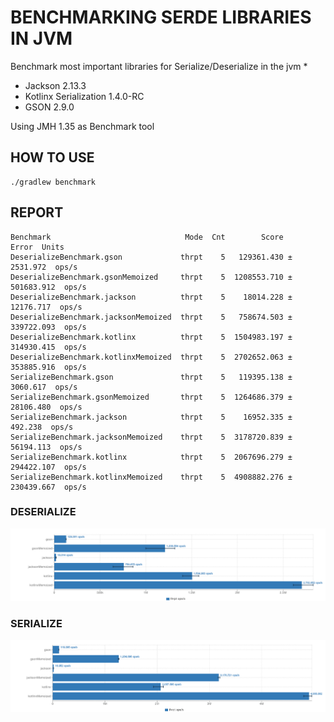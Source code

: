 # BENCHMARKING SERDE LIBRARIES IN JVM

Benchmark most important libraries for Serialize/Deserialize in the jvm
* 
* Jackson 2.13.3
* Kotlinx Serialization 1.4.0-RC
* GSON 2.9.0

Using JMH 1.35 as Benchmark tool

## HOW TO USE
```
./gradlew benchmark
```

## REPORT

```
Benchmark                              Mode  Cnt        Score        Error  Units
DeserializeBenchmark.gson             thrpt    5   129361.430 ±   2531.972  ops/s
DeserializeBenchmark.gsonMemoized     thrpt    5  1208553.710 ± 501683.912  ops/s
DeserializeBenchmark.jackson          thrpt    5    18014.228 ±  12176.717  ops/s
DeserializeBenchmark.jacksonMemoized  thrpt    5   758674.503 ± 339722.093  ops/s
DeserializeBenchmark.kotlinx          thrpt    5  1504983.197 ± 314930.415  ops/s
DeserializeBenchmark.kotlinxMemoized  thrpt    5  2702652.063 ± 353885.916  ops/s
SerializeBenchmark.gson               thrpt    5   119395.138 ±   3060.617  ops/s
SerializeBenchmark.gsonMemoized       thrpt    5  1264686.379 ±  28106.480  ops/s
SerializeBenchmark.jackson            thrpt    5    16952.335 ±    492.238  ops/s
SerializeBenchmark.jacksonMemoized    thrpt    5  3178720.839 ±  56194.113  ops/s
SerializeBenchmark.kotlinx            thrpt    5  2067696.279 ± 294422.107  ops/s
SerializeBenchmark.kotlinxMemoized    thrpt    5  4908882.276 ± 230439.667  ops/s

```
### DESERIALIZE
![](resources/deserialize.png)

### SERIALIZE
![](resources/serialize.png)
